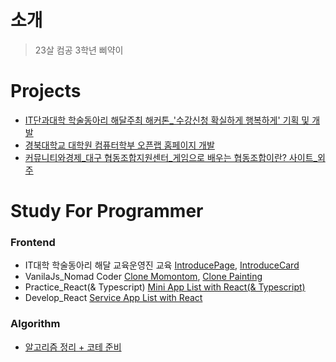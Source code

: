 # 소개
> 23살 컴공 3학년 삐약이


# Projects
* [IT단과대학 학술동아리 해달주최 해커톤_'수강신청 확실하게 행복하게' 기획 및 개발](https://github.com/Climier-code/Haedal_Hackathon_2019_2)
* [경북대학교 대학원 컴퓨터학부 오픈랩 홈페이지 개발](https://cse.knu.ac.kr/openlab/)
* [커뮤니티와경제_대구 협동조합지원센터_게임으로 배우는 협동조합이란? 사이트_외주](https://github.com/Climier-code/Cooperative_site)

# Study For Programmer
### Frontend
* IT대학 학술동아리 해달 교육운영진 교육 [IntroducePage](https://github.com/Climier-code/Climier-code.github.io), [IntroduceCard](https://github.com/Climier-code/INTRODUCECARD.climier.github.io)
* VanilaJs_Nomad Coder [Clone Momontom](https://github.com/Climier-code/Nomad_vanillajs), [Clone Painting](https://github.com/Climier-code/Nomad_vanillajs2)
* Practice_React(& Typescript) [Mini App List with React(& Typescript)](https://github.com/Climier-code/React-Basic)
* Develop_React [Service App List with React](https://github.com/Climier-code/React-Advanced)
### Algorithm
* [알고리즘 정리 + 코테 준비](https://github.com/Climier-code/TodayWhatIStudy_algorithm)

<!--
**Climier-code/Climier-code** is a ✨ _special_ ✨ repository because its `README.md` (this file) appears on your GitHub profile.

Here are some ideas to get you started:

- 🔭 I’m currently working on ...
- 🌱 I’m currently learning ...
- 👯 I’m looking to collaborate on ...
- 🤔 I’m looking for help with ...
- 💬 Ask me about ...
- 📫 How to reach me: ...
- 😄 Pronouns: ...
- ⚡ Fun fact: ...
-->
